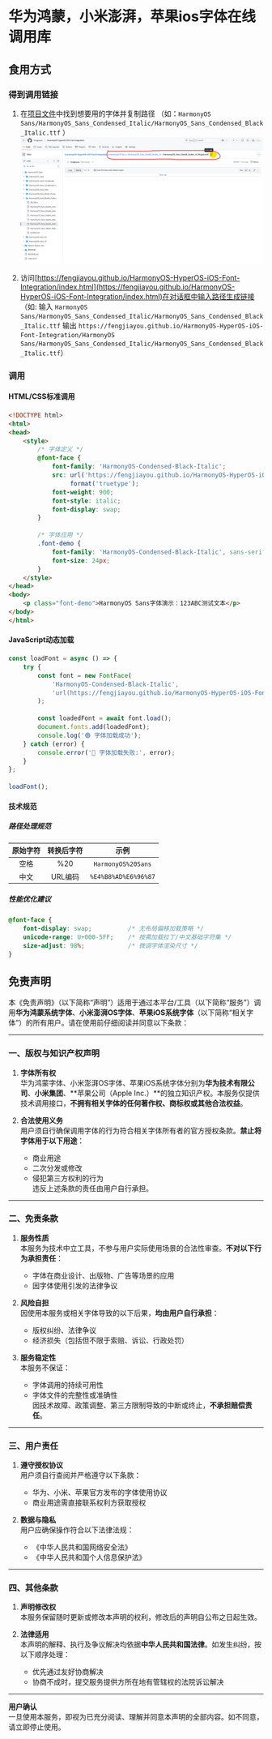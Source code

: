 # 华为鸿蒙，小米澎湃，苹果ios字体在线调用库
## 食用方式
### 得到调用链接
1. 在[项目文件](https://github.com/fengjiayou/HarmonyOS-HyperOS-iOS-Font-Integration/tree/main/HarmonyOS%20Sans)中找到想要用的字体并复制路径
（如：` HarmonyOS Sans/HarmonyOS_Sans_Condensed_Italic/HarmonyOS_Sans_Condensed_Black_Italic.ttf ` ） ![eg-0](README\0.png)

2. 访问[https://fengjiayou.github.io/HarmonyOS-HyperOS-iOS-Font-Integration/index.html](https://fengjiayou.github.io/HarmonyOS-HyperOS-iOS-Font-Integration/index.html)在对话框中输入路径生成链接
（如: 输入 ` HarmonyOS Sans/HarmonyOS_Sans_Condensed_Italic/HarmonyOS_Sans_Condensed_Black_Italic.ttf ` 输出 ` https://fengjiayou.github.io/HarmonyOS-HyperOS-iOS-Font-Integration/HarmonyOS Sans/HarmonyOS_Sans_Condensed_Italic/HarmonyOS_Sans_Condensed_Black_Italic.ttf `）

### 调用

#### HTML/CSS标准调用
```html
<!DOCTYPE html>
<html>
<head>
    <style>
        /* 字体定义 */
        @font-face {
            font-family: 'HarmonyOS-Condensed-Black-Italic';
            src: url('https://fengjiayou.github.io/HarmonyOS-HyperOS-iOS-Font-Integration/HarmonyOS%20Sans/HarmonyOS_Sans_Condensed_Italic/HarmonyOS_Sans_Condensed_Black_Italic.ttf')
                 format('truetype');
            font-weight: 900;
            font-style: italic;
            font-display: swap;
        }

        /* 字体应用 */
        .font-demo {
            font-family: 'HarmonyOS-Condensed-Black-Italic', sans-serif;
            font-size: 24px;
        }
    </style>
</head>
<body>
    <p class="font-demo">HarmonyOS Sans字体演示：123ABC测试文本</p>
</body>
</html>
```
#### JavaScript动态加载
```javascript
const loadFont = async () => {
    try {
        const font = new FontFace(
            'HarmonyOS-Condensed-Black-Italic',
            'url(https://fengjiayou.github.io/HarmonyOS-HyperOS-iOS-Font-Integration/HarmonyOS%20Sans/HarmonyOS_Sans_Condensed_Italic/HarmonyOS_Sans_Condensed_Black_Italic.ttf)'
        );
        
        const loadedFont = await font.load();
        document.fonts.add(loadedFont);
        console.log('🟢 字体加载成功');
    } catch (error) {
        console.error('🔴 字体加载失败:', error);
    }
};

loadFont();
```
#### 技术规范
##### 路径处理规范
| 原始字符 | 转换后字符 | 示例 |
| :-----: | :----: | :----: |
| 空格 | %20 | ` HarmonyOS%20Sans ` |
| 中文 | URL编码 | ` %E4%B8%AD%E6%96%87 ` |
##### 性能优化建议
```css
@font-face {
    font-display: swap;          /* 无布局偏移加载策略 */
    unicode-range: U+000-5FF;    /* 按需加载拉丁/中文基础字符集 */
    size-adjust: 98%;            /* 微调字体渲染尺寸 */
}
```
## 免责声明

本《免责声明》（以下简称“声明”）适用于通过本平台/工具（以下简称“服务”）调用**华为鸿蒙系统字体**、**小米澎湃OS字体**、**苹果iOS系统字体**（以下简称“相关字体”）的所有用户。请在使用前仔细阅读并同意以下条款：

---

### 一、版权与知识产权声明

1. **字体所有权**  
   华为鸿蒙字体、小米澎湃OS字体、苹果iOS系统字体分别为**华为技术有限公司**、**小米集团**、**苹果公司（Apple Inc.）**的独立知识产权。本服务仅提供技术调用接口，**不拥有相关字体的任何著作权、商标权或其他合法权益**。

2. **合法使用义务**  
   用户须自行确保调用字体的行为符合相关字体所有者的官方授权条款。**禁止将字体用于以下用途**：  
   - 商业用途  
   - 二次分发或修改  
   - 侵犯第三方权利的行为  
   违反上述条款的责任由用户自行承担。

---

### 二、免责条款

1. **服务性质**  
   本服务为技术中立工具，不参与用户实际使用场景的合法性审查。**不对以下行为承担责任**：  
   - 字体在商业设计、出版物、广告等场景的应用  
   - 因字体使用引发的法律争议  

2. **风险自担**  
   因使用本服务或相关字体导致的以下后果，**均由用户自行承担**：  
   - 版权纠纷、法律争议  
   - 经济损失（包括但不限于索赔、诉讼、行政处罚）  

3. **服务稳定性**  
   本服务不保证：  
   - 字体调用的持续可用性  
   - 字体文件的完整性或准确性  
   因技术故障、政策调整、第三方限制导致的中断或终止，**不承担赔偿责任**。

---

### 三、用户责任

1. **遵守授权协议**  
   用户须自行查阅并严格遵守以下条款：  
   - 华为、小米、苹果官方发布的字体使用协议  
   - 商业用途需直接联系权利方获取授权  

2. **数据与隐私**  
   用户应确保操作符合以下法律法规：  
   - 《中华人民共和国网络安全法》  
   - 《中华人民共和国个人信息保护法》  

---

### 四、其他条款

1. **声明修改权**  
   本服务保留随时更新或修改本声明的权利，修改后的声明自公布之日起生效。

2. **法律适用**  
   本声明的解释、执行及争议解决均依据**中华人民共和国法律**。如发生纠纷，按以下顺序处理：  
   - 优先通过友好协商解决  
   - 协商不成时，提交服务提供方所在地有管辖权的法院诉讼解决  

---

**用户确认**  
一旦使用本服务，即视为已充分阅读、理解并同意本声明的全部内容。如不同意，请立即停止使用。

